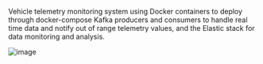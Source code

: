 Vehicle telemetry monitoring system using Docker containers to deploy through docker-compose Kafka producers and consumers to handle real time data and notify out of range telemetry values, and the Elastic stack for data monitoring and analysis.

![image](https://github.com/user-attachments/assets/e88d706d-dbc6-4d0f-b696-8045ea0e75bc)
